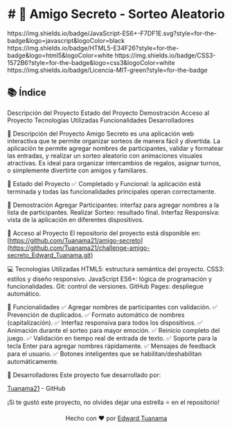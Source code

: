 <h1 align="center"> # 🎯 Amigo Secreto - Sorteo Aleatorio </h1>
https://img.shields.io/badge/JavaScript-ES6+-F7DF1E.svg?style=for-the-badge&logo=javascript&logoColor=black
https://img.shields.io/badge/HTML5-E34F26?style=for-the-badge&logo=html5&logoColor=white
https://img.shields.io/badge/CSS3-1572B6?style=for-the-badge&logo=css3&logoColor=white
https://img.shields.io/badge/Licencia-MIT-green?style=for-the-badge

## 📚 Índice
Descripción del Proyecto
Estado del Proyecto
Demostración
Acceso al Proyecto
Tecnologías Utilizadas
Funcionalidades
Desarrolladores

📝 Descripción del Proyecto
Amigo Secreto es una aplicación web interactiva que te permite organizar sorteos de manera fácil y divertida. La aplicación te permite agregar nombres de participantes, validar y formatear las entradas, y realizar un sorteo aleatorio con animaciones visuales atractivas.
Es ideal para organizar intercambios de regalos, asignar turnos, o simplemente divertirte con amigos y familiares.

🚀 Estado del Proyecto
✅ Completado y Funcional: la aplicación está terminada y todas las funcionalidades principales operan correctamente.

🎥 Demostración
Agregar Participantes: interfaz para agregar nombres a la lista de participantes.
Realizar Sorteo: resultado final.
Interfaz Responsiva: vista de la aplicación en diferentes dispositivos.

🔗 Acceso al Proyecto
El repositorio del proyecto está disponible en: [https://github.com/Tuanama21/amigo-secreto](https://github.com/Tuanama21/challenge-amigo-secreto_Edward_Tuanama.git)

💻 Tecnologías Utilizadas
HTML5: estructura semántica del proyecto.
CSS3: estilos y diseño responsivo.
JavaScript ES6+: lógica de programación y funcionalidades.
Git: control de versiones.
GitHub Pages: despliegue automático.

🎯 Funcionalidades
✅ Agregar nombres de participantes con validación.
✅ Prevención de duplicados.
✅ Formato automático de nombres (capitalización).
✅ Interfaz responsiva para todos los dispositivos.
✅ Animación durante el sorteo para mayor emoción.
✅ Reinicio completo del juego.
✅ Validación en tiempo real de entrada de texto.
✅ Soporte para la tecla Enter para agregar nombres rápidamente.
✅ Mensajes de feedback para el usuario.
✅ Botones inteligentes que se habilitan/deshabilitan automáticamente.

👥 Desarrolladores
Este proyecto fue desarrollado por:

[Tuanama21](https://github.com/Tuanama21) - GitHub

¡Si te gustó este proyecto, no olvides dejar una estrella ⭐ en el repositorio!

<div align="center">
Hecho con ❤️ por <a href="[https://github.com/tu-usuario](https://github.com/Tuanama21)">Edward Tuanama</a>
</div>
